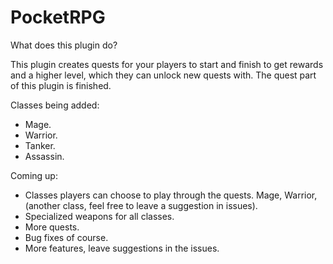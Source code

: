 # PocketRPG


What does this plugin do?

This plugin creates quests for your players to start and finish to get rewards and a higher level, which they can unlock new quests with. The quest part of this plugin is finished.

  Classes being added:
- Mage.
- Warrior.
- Tanker.
- Assassin.

Coming up:
- Classes players can choose to play through the quests. Mage, Warrior, (another class, feel free to leave a suggestion in issues).
- Specialized weapons for all classes.
- More quests.
- Bug fixes of course.
- More features, leave suggestions in the issues.

